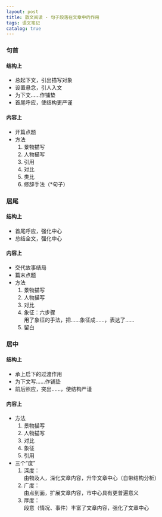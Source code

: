 ```yaml
---
layout: post
title: 散文阅读 - 句子段落在文章中的作用
tags: 语文笔记
catalog: true
---
```

### 句首

#### 结构上

- 总起下文，引出描写对象
- 设置悬念，引人入文
- 为下文……作铺垫
- 首尾呼应，使结构更严谨

#### 内容上

- 开篇点题
- 方法
  1. 景物描写
  2. 人物描写
  3. 引用
  4. 对比
  5. 类比
  6. 修辞手法（*句子）

### 居尾

#### 结构上

- 首尾呼应，强化中心
- 总结全文，强化中心

#### 内容上

- 交代故事结局
- 篇末点题
- 方法
  1. 景物描写
  2. 人物描写
  3. 对比
  4. 象征：六步骤  
    用了象征的手法，把……象征成……，表达了……
  5. 留白

### 居中

#### 结构上

- 承上启下的过渡作用
- 为下文写……作铺垫
- 前后照应，突出……，使结构严谨

#### 内容上

- 方法
  1. 景物描写
  2. 人物描写
  3. 对比
  4. 象征
  5. 引用
- 三个“度”
  1. 深度：  
    由物及人，深化文章内容，升华文章中心（自带结构分析）
  2. 广度：  
    由点到面，扩展文章内容，市中心具有更普遍意义
  3. 厚度：  
    段意（情况、事件）丰富了文章内容，强化了文章中心

